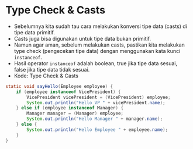# Type Check & Casts
- Sebelumnya kita sudah tau cara melakukan konversi tipe data (casts) di tipe data primitif.
- Casts juga bisa digunakan untuk tipe data bukan primitif.
- Namun agar aman, sebelum melakukan casts, pastikan kita melakukan type check (pengecekan tipe data) dengan menggunakan kata kunci ``` instanceof ```.
- Hasil operator ``` instanceof ``` adalah boolean, true jika tipe data sesuai, false jika tipe data tidak sesuai.
- Kode: Type Check & Casts
```java
static void sayHello(Employee employee) {
    if (employee instanceof VicePresident) {
        VicePresident vicePresident = (VicePresident) employee;
        System.out.println("Hello VP " + vicePresident.name);
    } else if (employee instanceof Manager) {
        Manager manager = (Manager) employee;
        System.out.println("Hello Manager " + manager.name);
    } else {
        System.out.println("Hello Employee " + employee.name);
    }
}
```